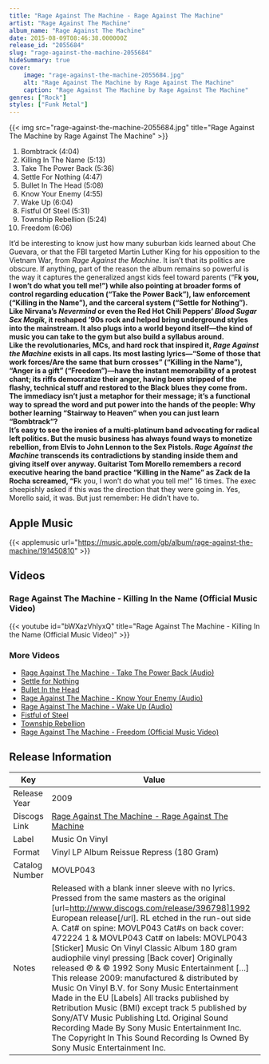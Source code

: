 ```yaml
---
title: "Rage Against The Machine - Rage Against The Machine"
artist: "Rage Against The Machine"
album_name: "Rage Against The Machine"
date: 2015-08-09T08:46:38.000000Z
release_id: "2055684"
slug: "rage-against-the-machine-2055684"
hideSummary: true
cover:
    image: "rage-against-the-machine-2055684.jpg"
    alt: "Rage Against The Machine by Rage Against The Machine"
    caption: "Rage Against The Machine by Rage Against The Machine"
genres: ["Rock"]
styles: ["Funk Metal"]
---
```


{{< img src="rage-against-the-machine-2055684.jpg" title="Rage Against The Machine by Rage Against The Machine" >}}

<!-- section break -->

1. Bombtrack (4:04)
2. Killing In The Name (5:13)
3. Take The Power Back (5:36)
4. Settle For Nothing (4:47)
5. Bullet In The Head (5:08)
6. Know Your Enemy (4:55)
7. Wake Up (6:04)
8. Fistful Of Steel (5:31)
9. Township Rebellion (5:24)
10. Freedom (6:06)

<!-- section break -->


It’d be interesting to know just how many suburban kids learned about Che Guevara, or that the FBI targeted Martin Luther King for his opposition to the Vietnam War, from <i>Rage Against the Machine</i>. It isn’t that its politics are obscure. If anything, part of the reason the album remains so powerful is the way it captures the generalized angst kids feel toward parents (“F**k you, I won’t do what you tell me!”) while also pointing at broader forms of control regarding education (“Take the Power Back”), law enforcement (“Killing in the Name”), and the carceral system (“Settle for Nothing”). Like Nirvana’s <i>Nevermind</i> or even the Red Hot Chili Peppers’ <i>Blood Sugar Sex Magik</i>, it reshaped ’90s rock and helped bring underground styles into the mainstream. It also plugs into a world beyond itself—the kind of music you can take to the gym but also build a syllabus around.<br />
	Like the revolutionaries, MCs, and hard rock that inspired it, <i>Rage Against the Machine</i> exists in all caps. Its most lasting lyrics—“Some of those that work forces/Are the same that burn crosses” (“Killing in the Name”), “Anger is a gift” (“Freedom”)—have the instant memorability of a protest chant; its riffs democratize their anger, having been stripped of the flashy, technical stuff and restored to the Black blues they come from. The immediacy isn’t just a metaphor for their message; it’s a functional way to spread the word and put power into the hands of the people: Why bother learning “Stairway to Heaven” when you can just learn “Bombtrack”?<br />
	It’s easy to see the ironies of a multi-platinum band advocating for radical left politics. But the music business has always found ways to monetize rebellion, from Elvis to John Lennon to the Sex Pistols. <i>Rage Against the Machine</i> transcends its contradictions by standing inside them and giving itself over anyway. Guitarist Tom Morello remembers a record executive hearing the band practice “Killing in the Name” as Zack de la Rocha screamed, “F**k you, I won’t do what you tell me!” 16 times. The exec sheepishly asked if this was the direction that they were going in. Yes, Morello said, it was. But just remember: He didn’t have to.
 



## Apple Music
{{< applemusic url="https://music.apple.com/gb/album/rage-against-the-machine/191450810" >}}





## Videos
### Rage Against The Machine - Killing In the Name (Official Music Video)
{{< youtube id="bWXazVhlyxQ" title="Rage Against The Machine - Killing In the Name (Official Music Video)" >}}<br>

### More Videos

- [Rage Against The Machine - Take The Power Back (Audio)](https://www.youtube.com/watch?v=qKSNABST4b0)
- [Settle for Nothing](https://www.youtube.com/watch?v=fLndnUeWlQo)
- [Bullet In the Head](https://www.youtube.com/watch?v=BbbWzMGSUuE)
- [Rage Against The Machine - Know Your Enemy (Audio)](https://www.youtube.com/watch?v=JukTvlrh-Wk)
- [Rage Against The Machine - Wake Up (Audio)](https://www.youtube.com/watch?v=4lzqUe1Qfec)
- [Fistful of Steel](https://www.youtube.com/watch?v=UnRhHYaX8Cw)
- [Township Rebellion](https://www.youtube.com/watch?v=Q04d4O8etHI)
- [Rage Against The Machine - Freedom (Official Music Video)](https://www.youtube.com/watch?v=H_vQt_v8Jmw)


## Release Information
|  Key           | Value                                                |
| ---------------| ---------------------------------------------------- |
| Release Year   | 2009                                   |
| Discogs Link   | [Rage Against The Machine - Rage Against The Machine](https://www.discogs.com/release/2055684-Rage-Against-The-Machine-Rage-Against-The-Machine) |
| Label          | Music On Vinyl |
| Format         | Vinyl LP Album Reissue Repress (180 Gram) |
| Catalog Number | MOVLP043 |
| Notes | Released with a blank inner sleeve with no lyrics. Pressed from the same masters as the original [url=http://www.discogs.com/release/396798]1992 European release[/url]. RL etched in the run-out side A.  Cat# on spine: MOVLP043 Cat#s on back cover: 472224 1 & MOVLP043  Cat# on labels: MOVLP043  [Sticker] Music On Vinyl Classic Album 180 gram audiophile vinyl pressing  [Back cover] Originally released ℗ & © 1992 Sony Music Entertainment […] This release 2009: manufactured & distributed by Music On Vinyl B.V. for Sony Music Entertainment Made in the EU  [Labels] All tracks published by Retribution Music (BMI) except track 5 published by Sony/ATV Music Publishing Ltd.  Original Sound Recording Made By Sony Music Entertainment Inc. The Copyright In This Sound Recording Is Owned By Sony Music Entertainment Inc. |